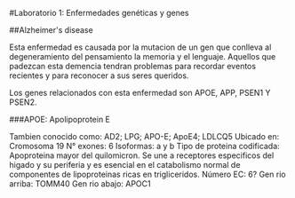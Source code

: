 #Laboratorio 1: Enfermedades genéticas y genes

##Alzheimer's disease 

Esta enfermedad es causada por la mutacion de un gen que conlleva al degeneramiento del pensamiento la memoria y el lenguaje. 
Aquellos que padezcan esta demencia tendran problemas para recordar eventos recientes y para reconocer a sus seres queridos. 

Los genes relacionados con esta enfermedad son APOE, APP, PSEN1 Y PSEN2.



###APOE: Apolipoprotein E

Tambien conocido como: AD2; LPG; APO-E; ApoE4; LDLCQ5
Ubicado en: Cromosoma 19
N° exones: 6
Isoformas: a y b
Tipo de proteina codificada: Apoproteina mayor del quilomicron. Se une a receptores especificos del higado y su periferia y es esencial en el catabolismo normal de componentes de lipoproteinas ricas en trigliceridos.
Número EC: 6?
Gen rio arriba: TOMM40
Gen rio abajo: APOC1
